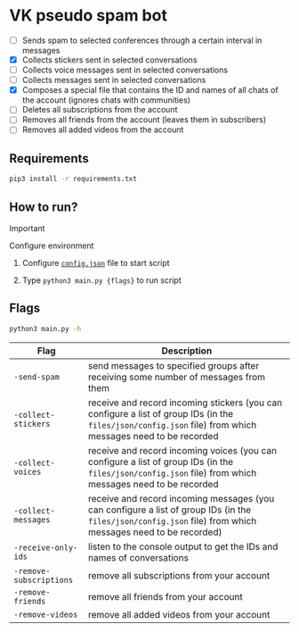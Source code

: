 # VK pseudo spam bot

- [ ] Sends spam to selected conferences through a certain interval in messages
- [x] Collects stickers sent in selected conversations
- [ ] Collects voice messages sent in selected conversations
- [ ] Collects messages sent in selected conversations
- [x] Composes a special file that contains the ID and names of all chats of the account (ignores chats with communities)
- [ ] Deletes all subscriptions from the account
- [ ] Removes all friends from the account (leaves them in subscribers)
- [ ] Removes all added videos from the account

## Requirements
```bash
pip3 install -r requirements.txt
```

## How to run?

> [!IMPORTANT]
> Configure environment

1. Configure [```config.json```](https://github.com/93mmm/vk-pseudo-spam-bot/tree/master/files/json) file to start script

2. Type ```python3 main.py {flags}``` to run script

## Flags

```bash
python3 main.py -h
```



Flag | Description
-----|------------
 `-send-spam` | send messages to specified groups after receiving some number of messages from them
 `-collect-stickers` | receive and record incoming stickers (you can configure a list of group IDs (in the `files/json/config.json` file) from which messages need to be recorded
 `-collect-voices` | receive and record incoming voices (you can configure a list of group IDs (in the `files/json/config.json` file) from which messages need to be recorded
 `-collect-messages` | receive and record incoming messages (you can configure a list of group IDs (in the `files/json/config.json` file) from which messages need to be recorded)
 `-receive-only-ids` | listen to the console output to get the IDs and names of conversations
 `-remove-subscriptions` | remove all subscriptions from your account
 `-remove-friends` | remove all friends from your account
 `-remove-videos` | remove all added videos from your account
